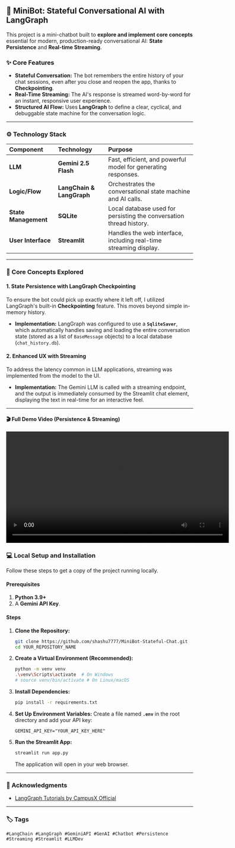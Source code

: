 ## 🤖 MiniBot: Stateful Conversational AI with LangGraph

This project is a mini-chatbot built to **explore and implement core concepts** essential for modern, production-ready conversational AI: **State Persistence** and **Real-time Streaming**.

### ✨ Core Features

* **Stateful Conversation:** The bot remembers the entire history of your chat sessions, even after you close and reopen the app, thanks to **Checkpointing**.
* **Real-Time Streaming:** The AI's response is streamed word-by-word for an instant, responsive user experience.
* **Structured AI Flow:** Uses **LangGraph** to define a clear, cyclical, and debuggable state machine for the conversation logic.

***

### ⚙️ Technology Stack

| Component | Technology | Purpose |
| :--- | :--- | :--- |
| **LLM** | **Gemini 2.5 Flash** | Fast, efficient, and powerful model for generating responses. |
| **Logic/Flow** | **LangChain & LangGraph** | Orchestrates the conversational state machine and AI calls. |
| **State Management** | **SQLite** | Local database used for persisting the conversation thread history. |
| **User Interface** | **Streamlit** | Handles the web interface, including real-time streaming display. |

***

### 🧠 Core Concepts Explored

#### 1. State Persistence with LangGraph Checkpointing
To ensure the bot could pick up exactly where it left off, I utilized LangGraph's built-in **Checkpointing** feature. This moves beyond simple in-memory history.

* **Implementation:** LangGraph was configured to use a **`SqliteSaver`**, which automatically handles saving and loading the entire conversation state (stored as a list of `BaseMessage` objects) to a local database (`chat_history.db`).

#### 2. Enhanced UX with Streaming
To address the latency common in LLM applications, streaming was implemented from the model to the UI.

* **Implementation:** The Gemini LLM is called with a streaming endpoint, and the output is immediately consumed by the Streamlit chat element, displaying the text in real-time for an interactive feel.

***
#### 🎬 Full Demo Video (Persistence & Streaming)

<p align="center">
  <video src="mini_bot.mp4" controls width="600"></video>
</p>

### 💻 Local Setup and Installation

Follow these steps to get a copy of the project running locally.

#### Prerequisites

1.  **Python 3.9+**
2.  A **Gemini API Key**.

#### Steps

1.  **Clone the Repository:**
    ```bash
    git clone https://github.com/shashu7777/MiniBot-Stateful-Chat.git
    cd YOUR_REPOSITORY_NAME
    ```

2.  **Create a Virtual Environment (Recommended):**
    ```bash
    python -m venv venv
    .\venv\Scripts\activate  # On Windows
    # source venv/bin/activate # On Linux/macOS
    ```

3.  **Install Dependencies:**
    ```bash
    pip install -r requirements.txt
    ```

4.  **Set Up Environment Variables:**
    Create a file named **`.env`** in the root directory and add your API key:
    ```
    GEMINI_API_KEY="YOUR_API_KEY_HERE"
    ```

5.  **Run the Streamlit App:**
    ```bash
    streamlit run app.py
    ```
    The application will open in your web browser.

***

### 🤝 Acknowledgments

* [LangGraph Tutorials by CampusX Official](https://github.com/campusx-official/langgraph-tutorials)

***

### 🏷️ Tags

`#LangChain #LangGraph #GeminiAPI #GenAI #Chatbot #Persistence #Streaming #Streamlit #LLMDev`
